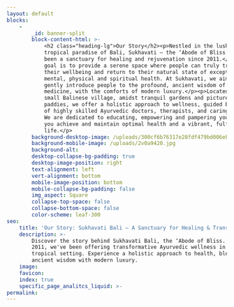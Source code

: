 ```yaml
---
layout: default
blocks:
    -
        _id: banner-split
        block-content-html: >-
            <h2 class="heading-lg">Our Story</h2><p>Nestled in the lush,
            tropical paradise of Bali, Sukhavati – the ‘Abode of Bliss’ - has
            been a sanctuary for healing and rejuvenation since 2011.</p><p>Our
            goal is to provide a serene space where people can truly transform
            their wellbeing and return to their natural state of exceptional
            mental, physical and spiritual health. At Sukhavati, we aim to
            gently introduce people to the profound, ancient wisdom of Ayurvedic
            medicine, with the comforts of modern luxury.</p><p>Located in a
            small Balinese village, amidst tranquil gardens and picturesque rice
            paddies, we offer a holistic approach to wellness, guided by a team
            of highly skilled Ayurvedic doctors, therapists, and caring staff.
            We are dedicated to educating, empowering and pampering you to help
            you achieve and maintain optimal health and a vibrant, fulfilling
            life.</p>
        background-desktop-image: /uploads/300cf6b76317e28fdf479bd006ebfd48.jpeg
        background-mobile-image: /uploads/2v0a9420.jpg
        background-alt:
        desktop-collapse-bg-padding: true
        desktop-image-position: right
        text-alignment: left
        vert-alignment: bottom
        mobile-image-position: bottom
        mobile-collapse-bg-padding: false
        img_aspect: Square
        collapse-top-space: false
        collapse-bottom-space: false
        color-scheme: leaf-300
seo:
    title: 'Our Story: Sukhavati Bali – A Sanctuary for Healing & Transformation'
    description: >-
        Discover the story behind Sukhavati Bali, the ‘Abode of Bliss.’ Since
        2011, we've been offering transformative Ayurvedic wellness in a serene
        tropical setting. Experience a holistic approach to health, blending
        ancient wisdom with modern luxury.
    image:
    favicon:
    index: true
    specific_page_analitcs_liquid: >-
permalink:
---
```

